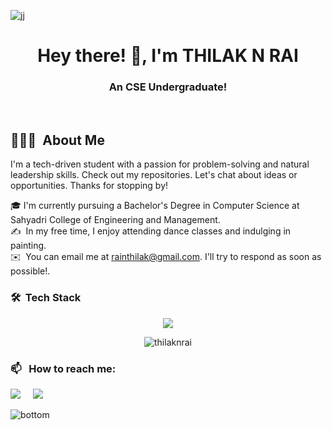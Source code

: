![jj](https://github.com/thilaknrai/thilaknrai/assets/130270049/838c40c2-9924-4c0c-aea0-5cd5f4e46731)

<h1 align="center">Hey there! 👋, I'm THILAK N RAI</h1>
<h3 align="center">An CSE Undergraduate!</h3>

<br />

<h2>👨🏻‍💻 &nbsp;About Me </h2>
I'm a tech-driven student with a passion for problem-solving and natural leadership skills. Check out my repositories. Let's chat about ideas or opportunities. Thanks for stopping by!

🎓&nbsp;I'm currently pursuing a Bachelor's Degree in Computer Science at Sahyadri College of Engineering and Management.\
✍️ &nbsp;In my free time, I enjoy attending dance classes and indulging in painting.\
✉️ &nbsp;You can email me at rainthilak@gmail.com. I'll try to respond as soon as possible!.

### 🛠 &nbsp;Tech Stack
<p align="center">
  <a href="https://skillicons.dev/icons?i=html,css,c,mysql,eclipse,firebase,vscode,java,android">
    <img src="https://skillicons.dev/icons?i=html,css,c,mysql,eclipse,firebase,java,android" margin-right="20px">
  </a>
</p>

<p align="center"><img src="https://github-readme-stats.vercel.app/api/top-langs?username=thilaknrai&show_icons=true&locale=en&layout=compact" alt="thilaknrai" /></p>


### 📫 &nbsp; How to reach me:
<p>
  <a href="https://www.linkedin.com/in/thilak-rai/"><img src="https://img.shields.io/badge/linkedin-%230077B5.svg?&style=for-the-badge&logo=linkedin&logoColor=white" /></a>&nbsp;&nbsp;&nbsp;&nbsp;
  <a href="mailto:rainthilak@gmail.com?subject=Olá%20Ananya"><img src="https://img.shields.io/badge/gmail-%23D14836.svg?&style=for-the-badge&logo=gmail&logoColor=white" /></a>&nbsp;&nbsp;&nbsp;&nbsp;
</p>

![bottom](https://github.com/thilaknrai/thilaknrai/assets/130270049/21d64f35-c7aa-42ef-a5c1-2ec4e496e962)
